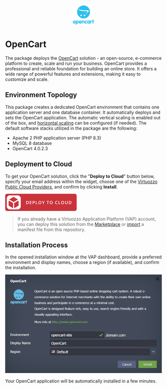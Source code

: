<p align="center"> 
<img src="images/opencart.png" alt="OpenCart">
</p>

# OpenCart

The package deploys the [OpenCart](https://www.opencart.com/) solution - an open-source, e-commerce platform to create, scale and run your business. OpenCart provides a professional and reliable foundation for building an online store. It offers a wide range of powerful features and extensions, making it easy to customize and scale.


## Environment Topology

This package creates a dedicated OpenCart environment that contains one application server and one database container. It automatically deploys and sets the OpenCart application. The automatic vertical scaling is enabled out of the box, and [horizontal scaling](https://www.virtuozzo.com/application-platform-docs/automatic-horizontal-scaling/) can be configured (if needed). The default software stacks utilized in the package are the following:

- Apache 2 PHP application server (PHP 8.3)
- MySQL 8 database
- OpenCart 4.0.2.3


## Deployment to Cloud

To get your OpenCart solution, click the "**Deploy to Cloud**" button below, specify your email address within the widget, choose one of the [Virtuozzo Public Cloud Providers](https://www.virtuozzo.com/application-platform-partners/), and confirm by clicking **Install**.

[![Deploy to Cloud](https://raw.githubusercontent.com/jelastic-jps/common/main/images/deploy-to-cloud.png)](https://www.virtuozzo.com/install/?manifest=https://raw.githubusercontent.com/jelastic-jps/opencart/refs/heads/master/manifest.jps)

> If you already have a Virtuozzo Application Platform (VAP) account, you can deploy this solution from the [Marketplace](https://www.virtuozzo.com/application-platform-docs/marketplace/) or [import](https://www.virtuozzo.com/application-platform-docs/environment-import/) a manifest file from this repository.


## Installation Process

In the opened installation window at the VAP dashboard, provide a preferred environment and display names, choose a region (if available), and confirm the installation.

![OpenCart deployment wizard](images/opencart-deployment-wizard.png)

Your OpenCart application will be automatically installed in a few minutes.
